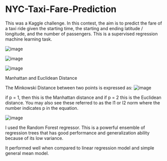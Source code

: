 # NYC-Taxi-Fare-Prediction


This was a Kaggle challenge. In this contest, the aim is to predict the fare of a taxi ride given the starting time, the starting and ending latitude / longitude, and the number of passengers. This is a supervised regression machine learning task.

![image](https://user-images.githubusercontent.com/82521644/152027948-a981c46d-e05a-4cbb-b381-c488db6e9c43.png)


![image](https://user-images.githubusercontent.com/82521644/152028668-08b0cfdc-0e74-485b-9f62-3257e9b281c5.png)

![image](https://user-images.githubusercontent.com/82521644/152028747-7c3ebca9-d7a7-4cac-ba36-c1ec8e19c52b.png)


Manhattan and Euclidean Distance

The Minkowski Distance between two points is expressed as: ![image](https://user-images.githubusercontent.com/82521644/152028986-630a5551-8b9a-45f8-8d34-c0bbc40c9078.png)


if p = 1, then this is the Manhattan distance and if p = 2 this is the Euclidean distance. You may also see these referred to as the l1 or l2 norm where the number indicates p in the equation.

![image](https://user-images.githubusercontent.com/82521644/152028117-28c25ce7-dfef-4c2a-8f7e-f378d70963fd.png)


I  used the Random Forest regressor. This is a powerful ensemble of regression trees that has good performance and generalization ability because of its low variance.

It performed well when  compared  to linear regression model and simple general mean model.
